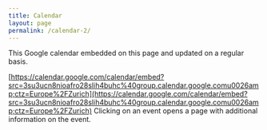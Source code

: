 ```yaml
---
title: Calendar
layout: page
permalink: /calendar-2/
---
```


This Google calendar embedded on this page and updated on a regular basis.


[https://calendar.google.com/calendar/embed?src=3su3ucn8nioafro28slih4buhc%40group.calendar.google.comu0026amp;ctz=Europe%2FZurich](https://calendar.google.com/calendar/embed?src=3su3ucn8nioafro28slih4buhc%40group.calendar.google.comu0026amp;ctz=Europe%2FZurich)
Clicking on an event opens a page with additional information on the event.





